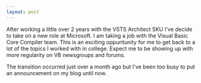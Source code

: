 ```yaml
---
layout: post
---
```

After working a little over 2 years with the VSTS Architect SKU I've decide to
take on a new role at Microsoft.  I am taking a job with the Visual Basic Core
Compiler team.  This is an exciting oppuritunity for me to get back to a lot
of the topics I worked with in college.  Expect me to be showing up with more
regularity on VB newsgroups and forums.

The transition occurred just over a month ago but I've been too busy to put an
announcement on my blog until now.

